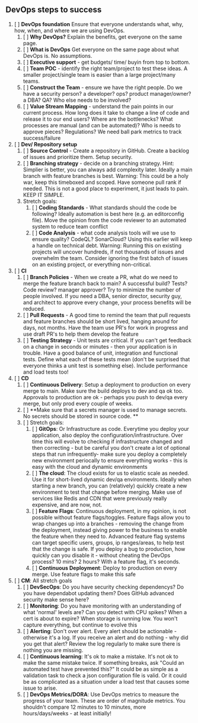 ## DevOps steps to success

1. [ ] **DevOps foundation** Ensure that everyone understands what, why, how, when, and where we are using DevOps. 
    1. [ ] **Why DevOps?** Explain the benefits, get everyone on the same page.
    1. [ ] **What is DevOps** Get everyone on the same page about what DevOps is. No assumptions. 
    1. [ ] **Executive support** - get budgets/ time/ buyin from top to bottom.
    1. [ ] **Team POC** - identify the right team/project to test these ideas. A smaller project/single team is easier than a large project/many teams.
    1. [ ] **Construct the Team** - ensure we have the right people. Do we have a security person? a developer? ops? product manager/owner? a DBA? QA? Who else needs to be involved? 
    1. [ ] **Value Stream Mapping** - understand the pain points in our current process. How long does it take to change a line of code and release it to our end users? Where are the bottlenecks? What processes are manual (and can be automated)? Who is needs to approve pieces? Regulations? We need ball park metrics to track success/failure
1. [ ] **Dev/ Repository setup**
    1. [ ] **Source Control** - Create a repository in GitHub. Create a backlog of issues and prioritize them. Setup security.
    1. [ ] **Branching strategy** - decide on a branching strategy. Hint: Simplier is better, you can always add complexity later. Ideally a main branch with feature branches is best. Warning: This could be a holy war, keep this timeboxed and scoped. Have someone pull rank if needed. This is not a good place to experiment, it just leads to pain. KEEP IT SIMPLE. 
    1. Stretch goals:
        1. [ ] **Coding Standards** - What standards should the code be following? Ideally automation is best here (e.g. an editorconfig file). Move the opinion from the code reviewer to an automated system to reduce team conflict 
        1. [ ] **Code Analysis** - what code analysis tools will we use to ensure quality? CodeQL? SonarCloud? Using this earlier will keep a handle on technical debt. Warning: Running this on existing projects will uncover hundreds, if not thousands of issues and overwhelm the team. Consider ignoring the first batch of issues on an existing project, or everything non-critical. 
1. [ ] **CI**
    1. [ ] **Branch Policies** - When we create a PR, what do we need to merge the feature branch back to main? A successful build? Tests? Code review? manager approver? Try to minimize the number of people involved. If you need a DBA, senior director, security guy, and architect to approve every change, your process benefits will be reduced. 
    1. [ ] **Pull Requests** - A good time to remind the team that pull requests and feature branches should be short lived, hanging around for days, not months. Have the team use PR's for work in progress and use draft PR's to help them develop the feature
    1. [ ] **Testing Strategy** - Unit tests are critical. If you can't get feedback on a change in seconds or minutes - then your application is in trouble. Have a good balance of unit, integration and functional tests. Define what each of these tests mean (don't be surprised that everyone thinks a unit test is something else). Include performance and load tests too!
1. [ ] **CD**
    1. [ ] **Continuous Delivery**: Setup a deployment to production on every merge to main. Make sure the build deploys to dev and qa ok too. Approvals to production are ok - perhaps you push to dev/qa every merge, but only prod every couple of weeks.
    1. [ ] **Make sure that a secrets manager is used to manage secrets. No secrets should be stored in source code. **
    1. [ ] Stretch goals:
        1. [ ] **GitOps**: Or Infrastructure as code. Everytime you deploy your application, also deploy the configuration/infrastructure. Over time this will evolve to checking if infrastructure changed and then correcting - but be careful you don't create a lot of optional steps that run infrequently- make sure you deploy a completely new environment periocally to ensure everything works - this is easy with the cloud and dynamic environments
        1. [ ] **The cloud**: The cloud exists for us to elastic scale as needed. Use it for short-lived dynamic dev/qa environments. Ideally when starting a new branch, you can (relatively) quickly create a new environment to test that change before merging. Make use of services like Redis and CDN that were previously really expensive, and are now, not. 
        1. [ ] **Feature Flags**: Continuous deployment, in my opinion, is not possible without feature flags/toggles. Feature flags allow you to wrap changes up into a branches - removing the change from the deployment, instead giving power to the business to enable the feature when they need to. Advanced feature flag systems can target specific users, groups, ip ranges/areas, to help test that the change is safe. If you deploy a bug to production, how quickly can you disable it - without cheating the DevOps process? 10 mins? 2 hours? With a feature flag, it's seconds.
        1. [ ] **Continuous Deployment**: Deploy to production on every merge. Use feature flags to make this safe    
1. [ ] **CM**: All stretch goals
    1. [ ] **DevSecOps**: Do you have security checking dependencys? Do you have dependabot updating them? Does GitHub advanced security make sense here?
    2. [ ] **Monitoring**: Do you have monitoring with an understanding of what 'normal' levels are? Can you detect with CPU spikes? When a cert is about to expire? When storage is running low. You won't capture everything, but continue to evolve this
    3. [ ] **Alerting**: Don't over alert. Every alert should be actionable - otherwise it's a log. If you receive an alert and do nothing - why did you get that alert?  Review the log regularly to make sure there is nothing you are missing.  
    4. [ ] **Continuous learning**: It's ok to make a mistake. It's not ok to make the same mistake twice. If something breaks, ask "Could an automated test have prevented this?" It could be as simple as a validation task to check a json configuration file is valid. Or it could be as complicated as a situation under a load test that causes some issue to arise.
    5. [ ] **DevOps Metrics/DORA**: Use DevOps metrics to measure the progress of your team. These are order of magnitude metrics. You shouldn't compare 12 minutes to 10 minutes, more hours/days/weeks - at least initially!  
